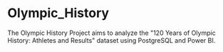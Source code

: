 # Olympic_History
The Olympic History Project aims to analyze the "120 Years of Olympic History: Athletes and Results" dataset using PostgreSQL and Power BI. 
